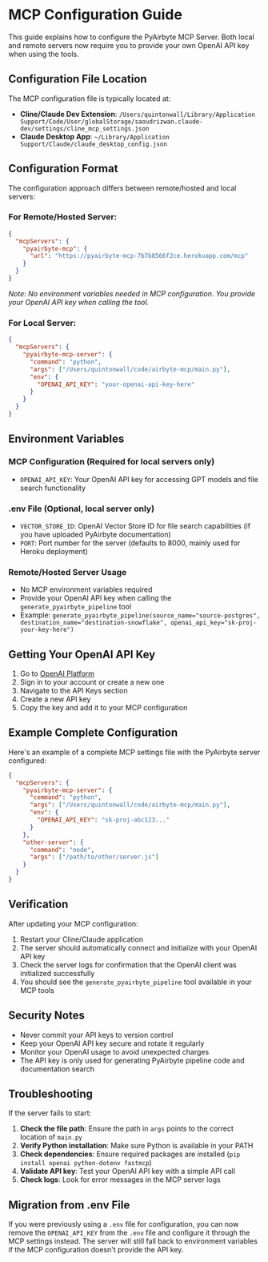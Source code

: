 # MCP Configuration Guide

This guide explains how to configure the PyAirbyte MCP Server. Both local and remote servers now require you to provide your own OpenAI API key when using the tools.

## Configuration File Location

The MCP configuration file is typically located at:
- **Cline/Claude Dev Extension**: `/Users/quintonwall/Library/Application Support/Code/User/globalStorage/saoudrizwan.claude-dev/settings/cline_mcp_settings.json`
- **Claude Desktop App**: `~/Library/Application Support/Claude/claude_desktop_config.json`

## Configuration Format

The configuration approach differs between remote/hosted and local servers:

### For Remote/Hosted Server:
```json
{
  "mcpServers": {
    "pyairbyte-mcp": {
      "url": "https://pyairbyte-mcp-7b7b8566f2ce.herokuapp.com/mcp"
    }
  }
}
```
*Note: No environment variables needed in MCP configuration. You provide your OpenAI API key when calling the tool.*

### For Local Server:
```json
{
  "mcpServers": {
    "pyairbyte-mcp-server": {
      "command": "python",
      "args": ["/Users/quintonwall/code/airbyte-mcp/main.py"],
      "env": {
        "OPENAI_API_KEY": "your-openai-api-key-here"
      }
    }
  }
}
```

## Environment Variables

### MCP Configuration (Required for local servers only)
- `OPENAI_API_KEY`: Your OpenAI API key for accessing GPT models and file search functionality

### .env File (Optional, local server only)
- `VECTOR_STORE_ID`: OpenAI Vector Store ID for file search capabilities (if you have uploaded PyAirbyte documentation)
- `PORT`: Port number for the server (defaults to 8000, mainly used for Heroku deployment)

### Remote/Hosted Server Usage
- No MCP environment variables required
- Provide your OpenAI API key when calling the `generate_pyairbyte_pipeline` tool
- Example: `generate_pyairbyte_pipeline(source_name="source-postgres", destination_name="destination-snowflake", openai_api_key="sk-proj-your-key-here")`

## Getting Your OpenAI API Key

1. Go to [OpenAI Platform](https://platform.openai.com/)
2. Sign in to your account or create a new one
3. Navigate to the API Keys section
4. Create a new API key
5. Copy the key and add it to your MCP configuration

## Example Complete Configuration

Here's an example of a complete MCP settings file with the PyAirbyte server configured:

```json
{
  "mcpServers": {
    "pyairbyte-mcp-server": {
      "command": "python",
      "args": ["/Users/quintonwall/code/airbyte-mcp/main.py"],
      "env": {
        "OPENAI_API_KEY": "sk-proj-abc123..."
      }
    },
    "other-server": {
      "command": "node",
      "args": ["/path/to/other/server.js"]
    }
  }
}
```

## Verification

After updating your MCP configuration:

1. Restart your Cline/Claude application
2. The server should automatically connect and initialize with your OpenAI API key
3. Check the server logs for confirmation that the OpenAI client was initialized successfully
4. You should see the `generate_pyairbyte_pipeline` tool available in your MCP tools

## Security Notes

- Never commit your API keys to version control
- Keep your OpenAI API key secure and rotate it regularly
- Monitor your OpenAI usage to avoid unexpected charges
- The API key is only used for generating PyAirbyte pipeline code and documentation search

## Troubleshooting

If the server fails to start:

1. **Check the file path**: Ensure the path in `args` points to the correct location of `main.py`
2. **Verify Python installation**: Make sure Python is available in your PATH
3. **Check dependencies**: Ensure required packages are installed (`pip install openai python-dotenv fastmcp`)
4. **Validate API key**: Test your OpenAI API key with a simple API call
5. **Check logs**: Look for error messages in the MCP server logs

## Migration from .env File

If you were previously using a `.env` file for configuration, you can now remove the `OPENAI_API_KEY` from the `.env` file and configure it through the MCP settings instead. The server will still fall back to environment variables if the MCP configuration doesn't provide the API key.
